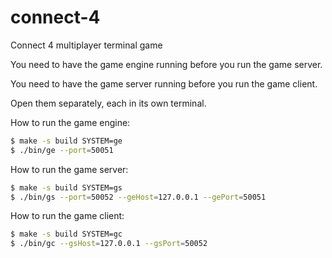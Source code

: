 # connect-4
Connect 4 multiplayer terminal game

You need to have the game engine running before you run the game server.

You need to have the game server running before you run the game client.

Open them separately, each in its own terminal.

How to run the game engine:
```sh
$ make -s build SYSTEM=ge
$ ./bin/ge --port=50051
```

How to run the game server:
```sh
$ make -s build SYSTEM=gs
$ ./bin/gs --port=50052 --geHost=127.0.0.1 --gePort=50051
```

How to run the game client:
```sh
$ make -s build SYSTEM=gc
$ ./bin/gc --gsHost=127.0.0.1 --gsPort=50052
```
